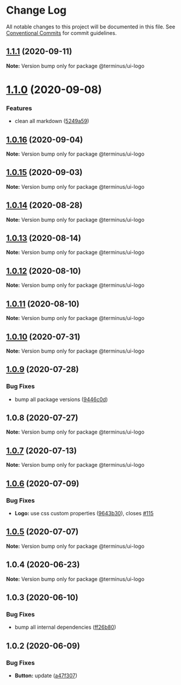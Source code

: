 # Change Log

All notable changes to this project will be documented in this file.
See [Conventional Commits](https://conventionalcommits.org) for commit guidelines.

## [1.1.1](https://github.com/GetTerminus/terminus-oss/compare/@terminus/ui-logo@1.1.0...@terminus/ui-logo@1.1.1) (2020-09-11)

**Note:** Version bump only for package @terminus/ui-logo





# [1.1.0](https://github.com/GetTerminus/terminus-oss/compare/@terminus/ui-logo@1.0.16...@terminus/ui-logo@1.1.0) (2020-09-08)


### Features

* clean all markdown ([5249a59](https://github.com/GetTerminus/terminus-oss/commit/5249a59486be63b6d9a0be7a801defb9b6adcedc))





## [1.0.16](https://github.com/GetTerminus/terminus-oss/compare/@terminus/ui-logo@1.0.15...@terminus/ui-logo@1.0.16) (2020-09-04)

**Note:** Version bump only for package @terminus/ui-logo





## [1.0.15](https://github.com/GetTerminus/terminus-oss/compare/@terminus/ui-logo@1.0.14...@terminus/ui-logo@1.0.15) (2020-09-03)

**Note:** Version bump only for package @terminus/ui-logo

## [1.0.14](https://github.com/GetTerminus/terminus-oss/compare/@terminus/ui-logo@1.0.13...@terminus/ui-logo@1.0.14) (2020-08-28)

**Note:** Version bump only for package @terminus/ui-logo

## [1.0.13](https://github.com/GetTerminus/terminus-oss/compare/@terminus/ui-logo@1.0.12...@terminus/ui-logo@1.0.13) (2020-08-14)

**Note:** Version bump only for package @terminus/ui-logo

## [1.0.12](https://github.com/GetTerminus/terminus-oss/compare/@terminus/ui-logo@1.0.11...@terminus/ui-logo@1.0.12) (2020-08-10)

**Note:** Version bump only for package @terminus/ui-logo

## [1.0.11](https://github.com/GetTerminus/terminus-oss/compare/@terminus/ui-logo@1.0.10...@terminus/ui-logo@1.0.11) (2020-08-10)

**Note:** Version bump only for package @terminus/ui-logo

## [1.0.10](https://github.com/GetTerminus/terminus-oss/compare/@terminus/ui-logo@1.0.9...@terminus/ui-logo@1.0.10) (2020-07-31)

**Note:** Version bump only for package @terminus/ui-logo

## [1.0.9](https://github.com/GetTerminus/terminus-oss/compare/@terminus/ui-logo@1.0.8...@terminus/ui-logo@1.0.9) (2020-07-28)

### Bug Fixes

* bump all package versions ([9446c0d](https://github.com/GetTerminus/terminus-oss/commit/9446c0d5cde3bd693cfba7cabbfd2db443a47b00))

## 1.0.8 (2020-07-27)

**Note:** Version bump only for package @terminus/ui-logo

## [1.0.7](https://github.com/GetTerminus/terminus-oss/compare/@terminus/ui-logo@1.0.6...@terminus/ui-logo@1.0.7) (2020-07-13)

**Note:** Version bump only for package @terminus/ui-logo

## [1.0.6](https://github.com/GetTerminus/terminus-oss/compare/@terminus/ui-logo@1.0.5...@terminus/ui-logo@1.0.6) (2020-07-09)

### Bug Fixes

* **Logo:** use css custom properties ([9643b30](https://github.com/GetTerminus/terminus-oss/commit/9643b301cdb1ef7dd1b392e533804bc616b663a0)), closes [#115](https://github.com/GetTerminus/terminus-oss/issues/115)

## [1.0.5](https://github.com/GetTerminus/terminus-oss/compare/@terminus/ui-logo@1.0.4...@terminus/ui-logo@1.0.5) (2020-07-07)

**Note:** Version bump only for package @terminus/ui-logo

## 1.0.4 (2020-06-23)

**Note:** Version bump only for package @terminus/ui-logo

## 1.0.3 (2020-06-10)

### Bug Fixes

* bump all internal dependencies ([ff26b80](https://github.com/GetTerminus/terminus-oss/commit/ff26b806bb599401f006996be5b567a378e68ef3))

## 1.0.2 (2020-06-09)

### Bug Fixes

* **Button:** update ([a47f307](https://github.com/GetTerminus/terminus-oss/commit/a47f30757b9216d6ee76788c117e76eacf5289e5))
